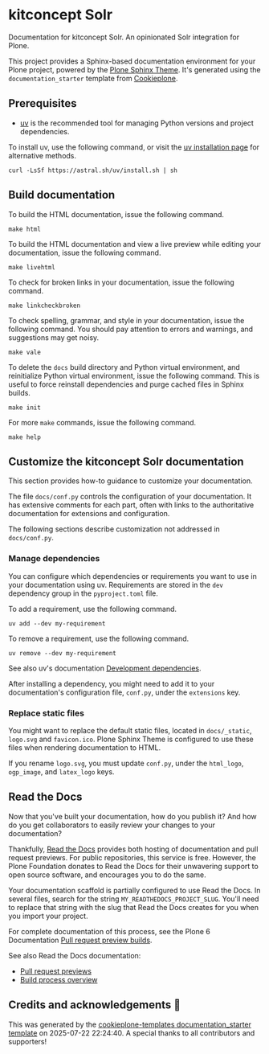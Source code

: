 # kitconcept Solr

Documentation for kitconcept Solr.
An opinionated Solr integration for Plone.

This project provides a Sphinx-based documentation environment for your Plone project, powered by the [Plone Sphinx Theme](https://github.com/plone/plone-sphinx-theme).
It's generated using the `documentation_starter` template from [Cookieplone](https://github.com/plone/cookieplone).


## Prerequisites

-   [uv](https://docs.astral.sh/uv/) is the recommended tool for managing Python versions and project dependencies.

To install uv, use the following command, or visit the [uv installation page](https://docs.astral.sh/uv/getting-started/installation/) for alternative methods.

```shell
curl -LsSf https://astral.sh/uv/install.sh | sh
```


## Build documentation

To build the HTML documentation, issue the following command.

```shell
make html
```

To build the HTML documentation and view a live preview while editing your documentation, issue the following command.

```shell
make livehtml
```

To check for broken links in your documentation, issue the following command.

```shell
make linkcheckbroken
```

To check spelling, grammar, and style in your documentation, issue the following command.
You should pay attention to errors and warnings, and suggestions may get noisy.

```shell
make vale
```

To delete the `docs` build directory and Python virtual environment, and reinitialize Python virtual environment, issue the following command.
This is useful to force reinstall dependencies and purge cached files in Sphinx builds.

```shell
make init
```

For more `make` commands, issue the following command.

```shell
make help
```


## Customize the kitconcept Solr documentation

This section provides how-to guidance to customize your documentation.

The file `docs/conf.py` controls the configuration of your documentation.
It has extensive comments for each part, often with links to the authoritative documentation for extensions and configuration.

The following sections describe customization not addressed in `docs/conf.py`.


### Manage dependencies

You can configure which dependencies or requirements you want to use in your documentation using uv.
Requirements are stored in the `dev` dependency group in the `pyproject.toml` file.

To add a requirement, use the following command.

```shell
uv add --dev my-requirement
```

To remove a requirement, use the following command.

```shell
uv remove --dev my-requirement
```

See also uv's documentation [Development dependencies](https://docs.astral.sh/uv/concepts/projects/dependencies/#development-dependencies).

After installing a dependency, you might need to add it to your documentation's configuration file, `conf.py`, under the `extensions` key.


### Replace static files

You might want to replace the default static files, located in `docs/_static`, `logo.svg` and `favicon.ico`.
Plone Sphinx Theme is configured to use these files when rendering documentation to HTML.

If you rename `logo.svg`, you must update `conf.py`, under the `html_logo`, `ogp_image`, and `latex_logo` keys.


## Read the Docs

Now that you've built your documentation, how do you publish it?
And how do you get collaborators to easily review your changes to your documentation?

Thankfully, [Read the Docs](https://about.readthedocs.com/) provides both hosting of documentation and pull request previews.
For public repositories, this service is free.
However, the Plone Foundation donates to Read the Docs for their unwavering support to open source software, and encourages you to do the same.

Your documentation scaffold is partially configured to use Read the Docs.
In several files, search for the string `MY_READTHEDOCS_PROJECT_SLUG`.
You'll need to replace that string with the slug that Read the Docs creates for you when you import your project.

For complete documentation of this process, see the Plone 6 Documentation [Pull request preview builds](https://6.docs.plone.org/contributing/documentation/admins.html#pull-request-preview-builds).

See also Read the Docs documentation:

-   [Pull request previews](https://docs.readthedocs.com/platform/stable/pull-requests.html)
-   [Build process overview](https://docs.readthedocs.com/platform/stable/builds.html)

## Credits and acknowledgements 🙏

This was generated by the [cookieplone-templates documentation_starter template](https://github.com/plone/cookieplone-templates/tree/main/documentation_starter) on 2025-07-22 22:24:40. A special thanks to all contributors and supporters!
